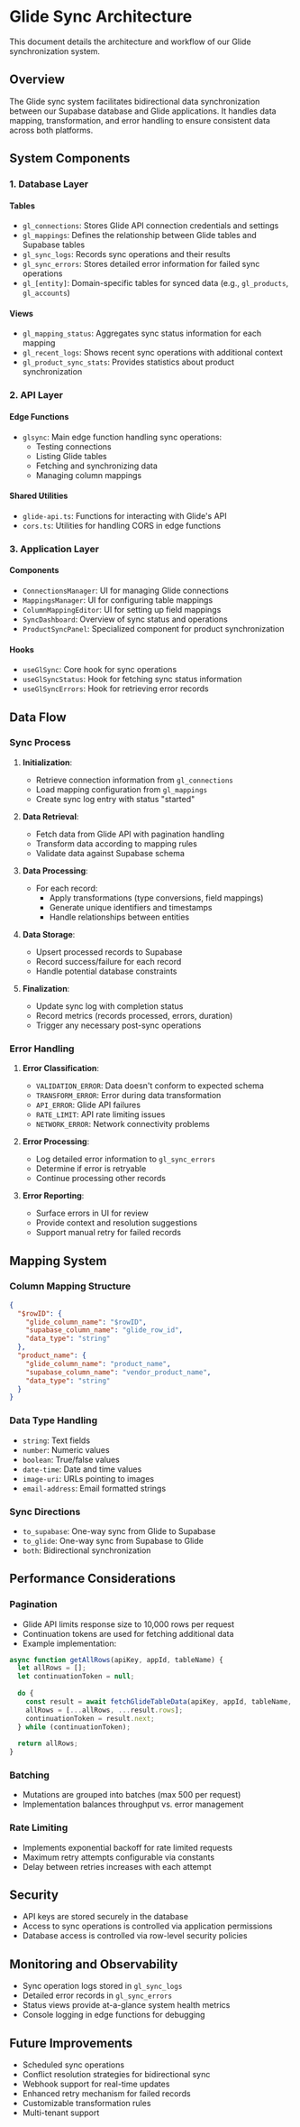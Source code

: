 
# Glide Sync Architecture

This document details the architecture and workflow of our Glide synchronization system.

## Overview

The Glide sync system facilitates bidirectional data synchronization between our Supabase database and Glide applications. It handles data mapping, transformation, and error handling to ensure consistent data across both platforms.

## System Components

### 1. Database Layer

#### Tables
- `gl_connections`: Stores Glide API connection credentials and settings
- `gl_mappings`: Defines the relationship between Glide tables and Supabase tables
- `gl_sync_logs`: Records sync operations and their results
- `gl_sync_errors`: Stores detailed error information for failed sync operations
- `gl_[entity]`: Domain-specific tables for synced data (e.g., `gl_products`, `gl_accounts`)

#### Views
- `gl_mapping_status`: Aggregates sync status information for each mapping
- `gl_recent_logs`: Shows recent sync operations with additional context
- `gl_product_sync_stats`: Provides statistics about product synchronization

### 2. API Layer

#### Edge Functions
- `glsync`: Main edge function handling sync operations:
  - Testing connections
  - Listing Glide tables
  - Fetching and synchronizing data
  - Managing column mappings

#### Shared Utilities
- `glide-api.ts`: Functions for interacting with Glide's API
- `cors.ts`: Utilities for handling CORS in edge functions

### 3. Application Layer

#### Components
- `ConnectionsManager`: UI for managing Glide connections
- `MappingsManager`: UI for configuring table mappings
- `ColumnMappingEditor`: UI for setting up field mappings
- `SyncDashboard`: Overview of sync status and operations
- `ProductSyncPanel`: Specialized component for product synchronization

#### Hooks
- `useGlSync`: Core hook for sync operations
- `useGlSyncStatus`: Hook for fetching sync status information
- `useGlSyncErrors`: Hook for retrieving error records

## Data Flow

### Sync Process

1. **Initialization**:
   - Retrieve connection information from `gl_connections`
   - Load mapping configuration from `gl_mappings`
   - Create sync log entry with status "started"

2. **Data Retrieval**:
   - Fetch data from Glide API with pagination handling
   - Transform data according to mapping rules
   - Validate data against Supabase schema

3. **Data Processing**:
   - For each record:
     - Apply transformations (type conversions, field mappings)
     - Generate unique identifiers and timestamps
     - Handle relationships between entities

4. **Data Storage**:
   - Upsert processed records to Supabase
   - Record success/failure for each record
   - Handle potential database constraints

5. **Finalization**:
   - Update sync log with completion status
   - Record metrics (records processed, errors, duration)
   - Trigger any necessary post-sync operations

### Error Handling

1. **Error Classification**:
   - `VALIDATION_ERROR`: Data doesn't conform to expected schema
   - `TRANSFORM_ERROR`: Error during data transformation
   - `API_ERROR`: Glide API failures
   - `RATE_LIMIT`: API rate limiting issues
   - `NETWORK_ERROR`: Network connectivity problems

2. **Error Processing**:
   - Log detailed error information to `gl_sync_errors`
   - Determine if error is retryable
   - Continue processing other records

3. **Error Reporting**:
   - Surface errors in UI for review
   - Provide context and resolution suggestions
   - Support manual retry for failed records

## Mapping System

### Column Mapping Structure

```json
{
  "$rowID": {
    "glide_column_name": "$rowID",
    "supabase_column_name": "glide_row_id",
    "data_type": "string"
  },
  "product_name": {
    "glide_column_name": "product_name",
    "supabase_column_name": "vendor_product_name",
    "data_type": "string"
  }
}
```

### Data Type Handling

- `string`: Text fields
- `number`: Numeric values
- `boolean`: True/false values
- `date-time`: Date and time values
- `image-uri`: URLs pointing to images
- `email-address`: Email formatted strings

### Sync Directions

- `to_supabase`: One-way sync from Glide to Supabase
- `to_glide`: One-way sync from Supabase to Glide
- `both`: Bidirectional synchronization

## Performance Considerations

### Pagination

- Glide API limits response size to 10,000 rows per request
- Continuation tokens are used for fetching additional data
- Example implementation:

```typescript
async function getAllRows(apiKey, appId, tableName) {
  let allRows = [];
  let continuationToken = null;
  
  do {
    const result = await fetchGlideTableData(apiKey, appId, tableName, continuationToken);
    allRows = [...allRows, ...result.rows];
    continuationToken = result.next;
  } while (continuationToken);
  
  return allRows;
}
```

### Batching

- Mutations are grouped into batches (max 500 per request)
- Implementation balances throughput vs. error management

### Rate Limiting

- Implements exponential backoff for rate limited requests
- Maximum retry attempts configurable via constants
- Delay between retries increases with each attempt

## Security

- API keys are stored securely in the database
- Access to sync operations is controlled via application permissions
- Database access is controlled via row-level security policies

## Monitoring and Observability

- Sync operation logs stored in `gl_sync_logs`
- Detailed error records in `gl_sync_errors`
- Status views provide at-a-glance system health metrics
- Console logging in edge functions for debugging

## Future Improvements

- Scheduled sync operations
- Conflict resolution strategies for bidirectional sync
- Webhook support for real-time updates
- Enhanced retry mechanism for failed records
- Customizable transformation rules
- Multi-tenant support
